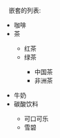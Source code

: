 
<html>
<head>  
</head>
<body>
	<hl>嵌套的列表:</hl>
	<ul>
		<li>咖啡</li>
		<li>茶</li>
	</ul>
	<ul><ul>
		<li type="circle">红茶</li>
		<li type="circle">绿茶</li>
		</ul></ul>
	<ul><ul><ul>
	<li type="square">中国茶</li>
	<li type="square">非洲茶</li>
	</ul></ul></ul>
	<ul>
		<li>牛奶</li>
		<li>碳酸饮料</li>
	<ul>
		<li type="circle">可口可乐</li>
		<li type="circle">雪碧</li></body>		
</body>
</html>
